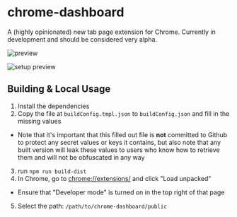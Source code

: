 chrome-dashboard
================

A (highly opinionated) new tab page extension for Chrome. Currently in development and should be considered very alpha.

![preview](https://user-images.githubusercontent.com/5419372/62814937-94e1b400-bad9-11e9-9e5a-a0baf541d314.png)

![setup preview](https://user-images.githubusercontent.com/5419372/62814968-f3a72d80-bad9-11e9-9d21-bb05320d1671.png)

## Building & Local Usage
1. Install the dependencies
2. Copy the file at `buildConfig.tmpl.json` to `buildConfig.json` and fill in the missing values
  - Note that it's important that this filled out file is **not** committed to Github to protect any secret values or keys it contains, but also note that any built version will leak these values to users who know how to retrieve them and will not be obfuscated in any way
3. run `npm run build-dist`
4. In Chrome, go to [chrome://extensions/](chrome://extensions/) and click "Load unpacked"
  - Ensure that "Developer mode" is turned on in the top right of that page
5. Select the path: `/path/to/chrome-dashboard/public`
